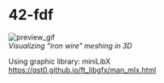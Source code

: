 # 42-fdf

![preview_gif](preview_fdf.gif)  
*Visualizing “iron wire” meshing in 3D*

Using graphic library: miniLibX  
https://qst0.github.io/ft_libgfx/man_mlx.html
